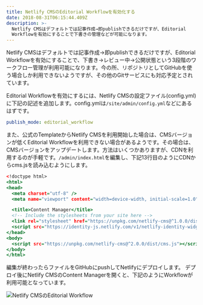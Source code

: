 ```yaml
---
title: Netlify CMSのEditorial Workflowを有効化する
date: 2018-08-31T06:15:44.409Z
description: >-
  Netlify CMSはデフォルトでは記事作成→即publishできるだけですが、Editorial
  Workflowを有効にすることで下書きの管理などが可能になります。
---
```

Netlify CMSはデフォルトでは記事作成→即publishできるだけですが、Editorial Workflowを有効にすることで、下書き→レビュー中→公開状態という3段階のワークフロー管理が利用可能になります。今の所、リポジトリとしてGitHubを使う場合しか利用できないようですが、その他のGitサービスにも対応予定とされています。

Editorial Workflowを有効にするには、Netlify CMSの設定ファイル(config.yml)に下記の記述を追加します。config.ymlは`/site/admin/config.yml`などにあるはずです。

```yaml:config.yml
publish_mode: editorial_workflow
```

また、公式のTemplateからNetlify CMSを利用開始した場合は、CMSバージョンが低くEditorial Workflowを利用できない場合があるようです。その場合は、CMSバージョンをアップデートします。方法はいくつかありますが、CDNを利用するのが手軽です。`/admin/index.html`を編集し、下記13行目のようにCDNからcms.jsを読み込むようにします。

```html:admin/index.html
<!doctype html>
<html>
<head>
  <meta charset="utf-8" />
  <meta name="viewport" content="width=device-width, initial-scale=1.0" />

  <title>Content Manager</title>
  <!-- Include the stylesheets from your site here -->
  <link rel="stylesheet" href="https://unpkg.com/netlify-cms@^1.0.0/dist/cms.css" />
  <script src="https://identity-js.netlify.com/v1/netlify-identity-widget.js"></script>
</head>
<body>
  <script src="https://unpkg.com/netlify-cms@^2.0.0/dist/cms.js"></script>
</body>
</html>
```

編集が終わったらファイルをGitHubにpushしてNetlifyにデプロイします。
デプロイ後にNetlify CMSのContent Managerを開くと、下記のようにWorkflowが利用可能となっています。

![Netlify CMSのEditorial Workflow](/img/ss-2018-08-31-15.39.45.png)

